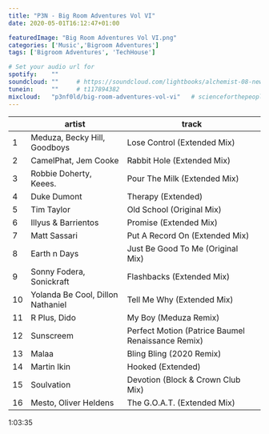 ```yaml
---
title: "P3N - Big Room Adventures Vol VI"
date: 2020-05-01T16:12:47+01:00

featuredImage: "Big Room Adventures Vol VI.png"
categories: ['Music','Bigroom Adventures']
tags: ['Bigroom Adventures', 'TechHouse']

# Set your audio url for
spotify:    ""
soundcloud: ""     # https://soundcloud.com/lightbooks/alchemist-08-new-world-order-snip
tunein:     ""     # t117894382
mixcloud:   "p3nf0ld/big-room-adventures-vol-vi"   # scienceforthepeople/445-ai-ant-intelligence
---
```

<!--more-->

|    | artist     | track   |
| --------  | -------- | ------ |
| 1  | Meduza, Becky Hill, Goodboys| Lose Control (Extended Mix) 
| 2  | CamelPhat, Jem Cooke | Rabbit Hole (Extended Mix) 
| 3  | Robbie Doherty, Keees. | Pour The Milk (Extended Mix) 
| 4  | Duke Dumont | Therapy (Extended) 
| 5  | Tim Taylor | Old School (Original Mix) 
| 6  | Illyus & Barrientos | Promise (Extended Mix) 
| 7  | Matt Sassari | Put A Record On (Extended Mix)
| 8  | Earth n Days | Just Be Good To Me (Original Mix)
| 9  | Sonny Fodera, Sonickraft | Flashbacks (Extended Mix)
| 10 | Yolanda Be Cool, Dillon Nathaniel | Tell Me Why (Extended Mix)
| 11 |  R Plus, Dido | My Boy (Meduza Remix)
| 12 | Sunscreem | Perfect Motion (Patrice Baumel Renaissance Remix)
| 13 | Malaa | Bling Bling (2020 Remix)
| 14 | Martin Ikin | Hooked (Extended)
| 15 | Soulvation | Devotion (Block & Crown Club Mix)
| 16 | Mesto, Oliver Heldens| The G.O.A.T. (Extended Mix)
1:03:35

